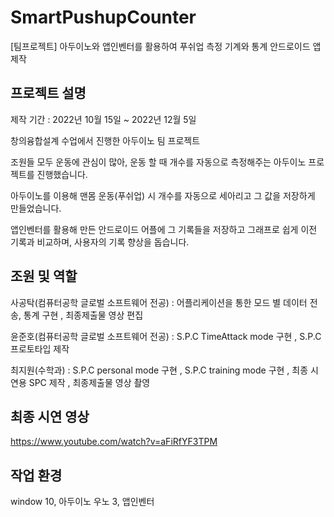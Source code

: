 # SmartPushupCounter
[팀프로젝트] 아두이노와 앱인벤터를 활용하여 푸쉬업 측정 기계와 통계 안드로이드 앱 제작

## 프로젝트 설명
제작 기간 : 2022년 10월 15일 ~ 2022년 12월 5일

창의융합설계 수업에서 진행한 아두이노 팀 프로젝트

조원들 모두 운동에 관심이 많아, 운동 할 때 개수를 자동으로 측정해주는 아두이노 프로젝트를 진행했습니다.

아두이노를 이용해 맨몸 운동(푸쉬업) 시 개수를 자동으로 세아리고 그 값을 저장하게 만들었습니다.

앱인벤터를 활용해 만든 안드로이드 어플에 그 기록들을 저장하고 그래프로 쉽게 이전 기록과 비교하며, 사용자의 기록 향상을 돕습니다.

## 조원 및 역할
사공탁(컴퓨터공학 글로벌 소프트웨어 전공) : 어플리케이션을 통한 모드 별 데이터 전송, 통계 구현
, 최종제출물 영상 편집

윤준호(컴퓨터공학 글로벌 소프트웨어 전공) : S.P.C TimeAttack mode 구현
, S.P.C  프로토타입 제작

최지원(수학과) : S.P.C personal mode 구현
, S.P.C training mode 구현
, 최종 시연용 SPC 제작
, 최종제출물 영상 촬영

## 최종 시연 영상
<https://www.youtube.com/watch?v=aFiRfYF3TPM>

## 작업 환경
window 10, 아두이노 우노 3, 앱인벤터

